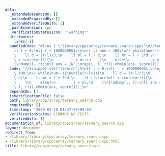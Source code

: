 ```yaml
---
data:
  _extendedDependsOn: []
  _extendedRequiredBy: []
  _extendedVerifiedWith: []
  _pathExtension: cpp
  _verificationStatusIcon: ':warning:'
  attributes:
    links: []
  bundledCode: "#line 1 \"library/cpp/array/ternary_search.cpp\"\n//%snippet.set('tsearch')%\n\
    ll l = 0;\nll r = 1000000001;\n\n// ll num = 100;\n// while(num--){\nwhile(r-l>2){\n\
    \    ll d = (r-l)/3;\n    ll ml = l + d;\n    ll mr = l + 2*d;\n    if ((score(ml)\
    \ < score(mr))){\n        r = mr;\n    }\n    else{\n        l = ml;\n    }\n\
    }\ndump(l, r);\nll ans = INF;\nrep(i, l, r+1) chmin(ans, score(i));\n"
  code: "//%snippet.set('tsearch')%\nll l = 0;\nll r = 1000000001;\n\n// ll num =\
    \ 100;\n// while(num--){\nwhile(r-l>2){\n    ll d = (r-l)/3;\n    ll ml = l +\
    \ d;\n    ll mr = l + 2*d;\n    if ((score(ml) < score(mr))){\n        r = mr;\n\
    \    }\n    else{\n        l = ml;\n    }\n}\ndump(l, r);\nll ans = INF;\nrep(i,\
    \ l, r+1) chmin(ans, score(i));\n"
  dependsOn: []
  isVerificationFile: false
  path: library/cpp/array/ternary_search.cpp
  requiredBy: []
  timestamp: '2020-05-18 01:47:07+09:00'
  verificationStatus: LIBRARY_NO_TESTS
  verifiedWith: []
documentation_of: library/cpp/array/ternary_search.cpp
layout: document
redirect_from:
- /library/library/cpp/array/ternary_search.cpp
- /library/library/cpp/array/ternary_search.cpp.html
title: library/cpp/array/ternary_search.cpp
---
```

